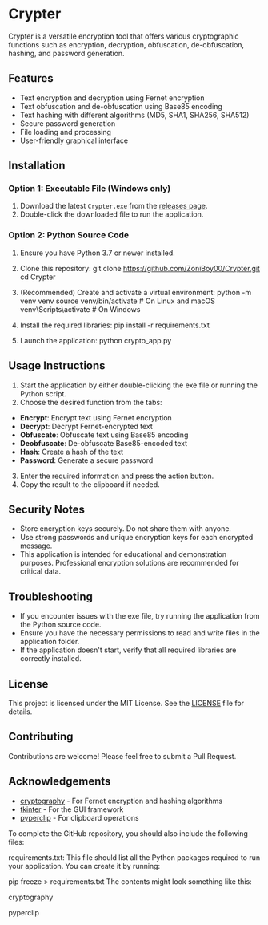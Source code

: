 # Crypter

Crypter is a versatile encryption tool that offers various cryptographic functions such as encryption, decryption, obfuscation, de-obfuscation, hashing, and password generation.

## Features

- Text encryption and decryption using Fernet encryption
- Text obfuscation and de-obfuscation using Base85 encoding
- Text hashing with different algorithms (MD5, SHA1, SHA256, SHA512)
- Secure password generation
- File loading and processing
- User-friendly graphical interface

## Installation

### Option 1: Executable File (Windows only)

1. Download the latest `Crypter.exe` from the [releases page](https://github.com/ZoniBoy00/Crypter/releases).
2. Double-click the downloaded file to run the application.

### Option 2: Python Source Code

1. Ensure you have Python 3.7 or newer installed.
2. Clone this repository:
git clone https://github.com/ZoniBoy00/Crypter.git cd Crypter

3. (Recommended) Create and activate a virtual environment:
python -m venv venv source venv/bin/activate # On Linux and macOS venv\Scripts\activate # On Windows

4. Install the required libraries:
pip install -r requirements.txt

5. Launch the application:
python crypto_app.py


## Usage Instructions

1. Start the application by either double-clicking the exe file or running the Python script.
2. Choose the desired function from the tabs:
- **Encrypt**: Encrypt text using Fernet encryption
- **Decrypt**: Decrypt Fernet-encrypted text
- **Obfuscate**: Obfuscate text using Base85 encoding
- **Deobfuscate**: De-obfuscate Base85-encoded text
- **Hash**: Create a hash of the text
- **Password**: Generate a secure password
3. Enter the required information and press the action button.
4. Copy the result to the clipboard if needed.

## Security Notes

- Store encryption keys securely. Do not share them with anyone.
- Use strong passwords and unique encryption keys for each encrypted message.
- This application is intended for educational and demonstration purposes. Professional encryption solutions are recommended for critical data.

## Troubleshooting

- If you encounter issues with the exe file, try running the application from the Python source code.
- Ensure you have the necessary permissions to read and write files in the application folder.
- If the application doesn't start, verify that all required libraries are correctly installed.

## License

This project is licensed under the MIT License. See the [LICENSE](https://github.com/ZoniBoy00/Crypter/blob/main/LICENSE) file for details.

## Contributing

Contributions are welcome! Please feel free to submit a Pull Request.

## Acknowledgements

- [cryptography](https://github.com/pyca/cryptography) - For Fernet encryption and hashing algorithms
- [tkinter](https://docs.python.org/3/library/tkinter.html) - For the GUI framework
- [pyperclip](https://github.com/asweigart/pyperclip) - For clipboard operations

To complete the GitHub repository, you should also include the following files:

requirements.txt: This file should list all the Python packages required to run your application. You can create it by running:

pip freeze > requirements.txt
The contents might look something like this:

cryptography

pyperclip
